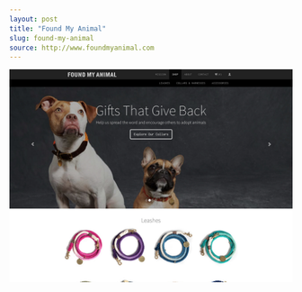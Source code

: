 ```yaml
---
layout: post
title: "Found My Animal"
slug: found-my-animal
source: http://www.foundmyanimal.com
---
```


<img src="/screenshots/found-my-animal.jpg">
